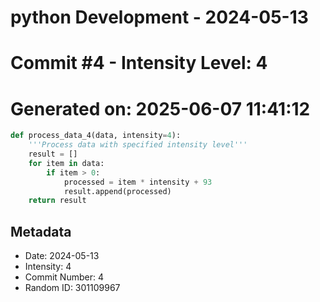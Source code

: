 ﻿# python Development - 2024-05-13
# Commit #4 - Intensity Level: 4
# Generated on: 2025-06-07 11:41:12
```python
def process_data_4(data, intensity=4):
    '''Process data with specified intensity level'''
    result = []
    for item in data:
        if item > 0:
            processed = item * intensity + 93
            result.append(processed)
    return result
```
## Metadata
- Date: 2024-05-13
- Intensity: 4
- Commit Number: 4
- Random ID: 301109967

